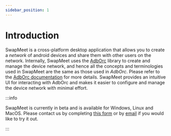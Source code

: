 ```yaml
---
sidebar_position: 1
---
```


# Introduction

SwapMeet is a cross-platform desktop application that allows you to create a *network* of android devices and share them with other users on the network.
Internally, SwapMeet uses the [AdbOrc](https://github.com/mobi-nex/adborc.git) library to create and manage the device network, and hence all the concepts
and terminologies used in SwapMeet are the same as those used in *AdbOrc*. Please refer to the [AdbOrc documentation](/adborc/introduction) for more details.
SwapMeet provides an intuitive UI for interacting with AdbOrc and makes it easier to configure and manage the device network with minimal effort.

:::info

SwapMeet is currently in beta and is available for Windows, Linux and MacOS. Please contact us by completing [this form](https://mobinex.io/contact) or by
[email](mailto:info@mobinex.io) if you would like to try it out.

:::

